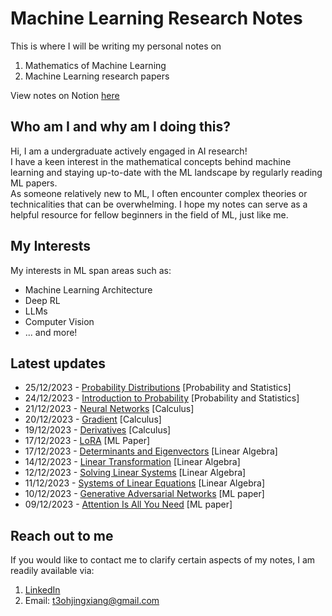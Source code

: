 # Machine Learning Research Notes

This is where I will be writing my personal notes on 
1. Mathematics of Machine Learning
2. Machine Learning research papers

View notes on Notion [here](https://jaydenmachinelearning.notion.site/)

## Who am I and why am I doing this?

Hi, I am a undergraduate actively engaged in AI research! \
I have a keen interest in the mathematical concepts behind machine learning and staying up-to-date with the ML landscape by regularly reading ML papers. \
As someone relatively new to ML, I often encounter complex theories or technicalities that can be overwhelming. I hope my notes can serve as a helpful resource for fellow beginners in the field of ML, just like me.

## My Interests

My interests in ML span areas such as:
* Machine Learning Architecture
* Deep RL
* LLMs
* Computer Vision
* ... and more!

## Latest updates

- 25/12/2023 - [Probability Distributions](https://github.com/JaydenTeoh/ML-research/tree/main/Mathematics%20for%20ML/Probability%20and%20Statistics/2.%20Probability%20Distributions) [Probability and Statistics]
- 24/12/2023 - [Introduction to Probability](https://github.com/JaydenTeoh/ML-research/tree/main/Mathematics%20for%20ML/Probability%20and%20Statistics/1.%20Introduction%20to%20Probability) [Probability and Statistics]
- 21/12/2023 - [Neural Networks](https://github.com/JaydenTeoh/ML-research/tree/main/Mathematics%20for%20ML/Calculus/3.%20Neural%20Networks) [Calculus]
- 20/12/2023 - [Gradient](https://github.com/JaydenTeoh/ML-research/tree/main/Mathematics%20for%20ML/Calculus/2.%20Gradient) [Calculus]
- 19/12/2023 - [Derivatives](https://github.com/JaydenTeoh/ML-research/tree/main/Mathematics%20for%20ML/Calculus/1.%20Derivatives) [Calculus]
- 17/12/2023 - [LoRA](https://github.com/JaydenTeoh/ML-research/tree/main/ML%20Papers%20Explained/Natural%20Language%20Processing/LoRA) [ML Paper]
- 17/12/2023 - [Determinants and Eigenvectors](https://github.com/JaydenTeoh/ML-research/tree/main/Mathematics%20for%20ML/Linear%20Algebra/4.%20Determinants%20and%20Eigenvectors) [Linear Algebra]
- 14/12/2023 - [Linear Transformation](https://github.com/JaydenTeoh/ML-research/tree/main/Mathematics%20for%20ML/Linear%20Algebra/3.%20Linear%20Transformations) [Linear Algebra]
- 12/12/2023 - [Solving Linear Systems](https://github.com/JaydenTeoh/ML-research/tree/main/Mathematics%20for%20ML/Linear%20Algebra/2.%20Solving%20Linear%20Systems) [Linear Algebra]
- 11/12/2023 - [Systems of Linear Equations](https://github.com/JaydenTeoh/ML-research/tree/main/Mathematics%20for%20ML/Linear%20Algebra/1.%20System%20of%20Linear%20Equations) [Linear Algebra]
- 10/12/2023 - [Generative Adversarial Networks](https://github.com/JaydenTeoh/ML-research/tree/main/ML%20Papers%20Explained/Generative%20Models/Generative%20Adversarial%20Networks) [ML paper]
- 09/12/2023 - [Attention Is All You Need](https://github.com/JaydenTeoh/ML-research/tree/main/ML%20Papers%20Explained/Natural%20Language%20Processing/Attention%20Is%20All%20You%20Need) [ML paper]

## Reach out to me

If you would like to contact me to clarify certain aspects of my notes, I am readily available via:
1. [LinkedIn](https://www.linkedin.com/in/jayden-teoh/)
2. Email: t3ohjingxiang@gmail.com
